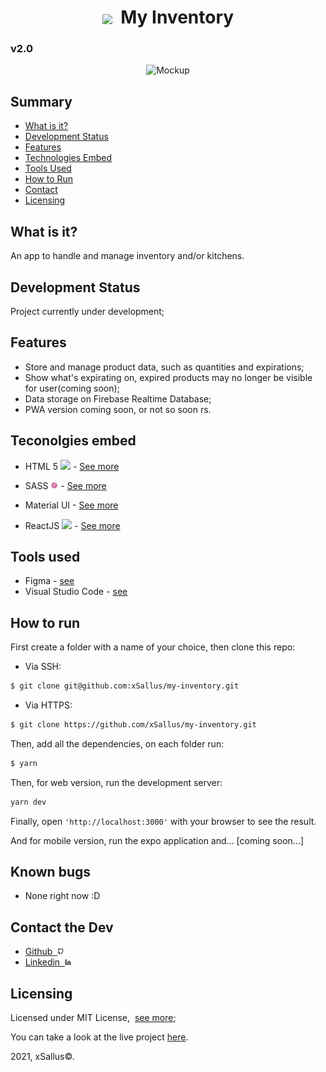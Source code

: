 <h1 align="center"><img src="https://raw.githubusercontent.com/xSallus/my-inventory/main/static/icons/app_icon.svg" height="35" align="center"/>&nbsp;&nbsp;My Inventory</h1>
<h3>v2.0</h3>
<p align="center">
    <img src="https://raw.githubusercontent.com/xSallus/my-inventory/main/static/icons/heavy_box.svg" height="200px" width="auto" alt="Mockup"/>
</p>

## Summary

- [What is it?](#what-is-it)
- [Development Status](#development-staus)
- [Features](#what-is-it)
- [Technologies Embed](#tecnologies-embed)
- [Tools Used](#tools-used)
- [How to Run](#how-to-run)
- [Contact](#contact-the-dev)
- [Licensing](#licensing)

## What is it?
An app to handle and manage inventory and/or kitchens.

## Development Status

Project currently under development;

## Features

- Store and manage product data, such as quantities and expirations;
- Show what's expirating on, expired products may no longer be visible for user(coming soon);
- Data storage on Firebase Realtime Database;
- PWA version coming soon, or not so soon rs.

## Teconolgies embed

- HTML 5 <img src="https://cdn.iconscout.com/icon/free/png-512/html5-19-722707.png" height="12px"/> - [See more](https://developer.mozilla.org/pt-BR/docs/Web/HTML/HTML5)
>>
- SASS <img src="src/drawable/sass.svg" height="12px"/> - [See more](https://sass-lang.com/)
>>
- Material UI - [See more](https://material-ui.com/)
>>
- ReactJS <img src="https://upload.wikimedia.org/wikipedia/commons/thumb/4/47/React.svg/512px-React.svg.png" height="12px" /> - [See more](https://reactjs.org/)

## Tools used

- Figma - [see](https://www.figma.com/)
- Visual Studio Code - [see](https://code.visualstudio.com/)

## How to run

First create a folder with a name of your choice, then clone this repo:

- Via SSH:
```bash
$ git clone git@github.com:xSallus/my-inventory.git
```

- Via HTTPS:
```bash
$ git clone https://github.com/xSallus/my-inventory.git
```

Then, add all the dependencies, on each folder run:

```bash
$ yarn
```

Then, for web version, run the development server:

```bash
yarn dev
```

Finally, open ```'http://localhost:3000'``` with your browser to see the result.

And for mobile version, run the expo application and...
[coming soon...]

## Known bugs

- None right now :D

## Contact the Dev

- [Github&nbsp;&nbsp;<img src="src/drawable/github.svg" height="10px">](https://github.com/xSallus)
- [Linkedin&nbsp;&nbsp;<img src="src/drawable/linkedin.svg" height="10px">](https://linkedin.com/in/salomao-vasconcelos)

## Licensing
 Licensed under MIT License,&nbsp;&nbsp;[see more](LICENSE.md);

You can take a look at the live project [here](https://myinventory2.vercel.app/).

2021, xSallus&copy;.
